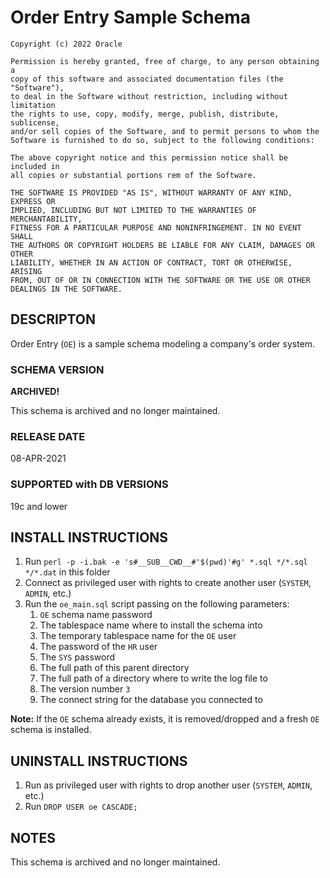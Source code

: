 # Order Entry Sample Schema


```
Copyright (c) 2022 Oracle

Permission is hereby granted, free of charge, to any person obtaining a
copy of this software and associated documentation files (the "Software"),
to deal in the Software without restriction, including without limitation
the rights to use, copy, modify, merge, publish, distribute, sublicense,
and/or sell copies of the Software, and to permit persons to whom the
Software is furnished to do so, subject to the following conditions:

The above copyright notice and this permission notice shall be included in
all copies or substantial portions rem of the Software.

THE SOFTWARE IS PROVIDED "AS IS", WITHOUT WARRANTY OF ANY KIND, EXPRESS OR
IMPLIED, INCLUDING BUT NOT LIMITED TO THE WARRANTIES OF MERCHANTABILITY,
FITNESS FOR A PARTICULAR PURPOSE AND NONINFRINGEMENT. IN NO EVENT SHALL
THE AUTHORS OR COPYRIGHT HOLDERS BE LIABLE FOR ANY CLAIM, DAMAGES OR OTHER
LIABILITY, WHETHER IN AN ACTION OF CONTRACT, TORT OR OTHERWISE, ARISING 
FROM, OUT OF OR IN CONNECTION WITH THE SOFTWARE OR THE USE OR OTHER 
DEALINGS IN THE SOFTWARE.
```

## DESCRIPTON

Order Entry (`OE`) is a sample schema modeling a company's order system.

### SCHEMA VERSION

**ARCHIVED!**

This schema is archived and no longer maintained.

### RELEASE DATE

08-APR-2021

### SUPPORTED with DB VERSIONS

19c and lower

## INSTALL INSTRUCTIONS
1. Run `perl -p -i.bak -e 's#__SUB__CWD__#'$(pwd)'#g' *.sql */*.sql */*.dat` in this folder
2. Connect as privileged user with rights to create another user (`SYSTEM`, `ADMIN`, etc.)
3. Run the `oe_main.sql` script passing on the following parameters:
    1. `OE` schema name password
    2. The tablespace name where to install the schema into
    3. The temporary tablespace name for the `OE` user
    4. The password of the `HR` user
    5. The `SYS` password
    6. The full path of this parent directory
    7. The full path of a directory where to write the log file to
    8. The version number `3`
    9. The connect string for the database you connected to

**Note:** If the `OE` schema already exists, it is removed/dropped and 
        a fresh `OE` schema is installed.

## UNINSTALL INSTRUCTIONS

1. Run as privileged user with rights to drop another user (`SYSTEM`, `ADMIN`, etc.)
2. Run `DROP USER oe CASCADE;`

## NOTES
This schema is archived and no longer maintained.
